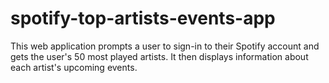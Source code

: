 # spotify-top-artists-events-app
This web application prompts a user to sign-in to their Spotify account and gets the user's 50 most played artists. It then displays information about each artist's upcoming events.
